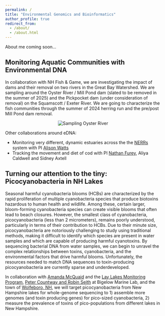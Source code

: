 ```yaml
---
permalink: /
title: "Environmental Genomics and Bioinformatics"
author_profile: true
redirect_from: 
  - /about/
  - /about.html
---
```


About me coming soon...  

Monitoring Aquatic Communities with Environmental DNA
------

In collaboration with NH Fish & Game, we are investigating the impact of dams and their removal on two rivers in the Great Bay Watershed. We are sampling around the Oyster River / Mill Pond dam (slated to be removed in the summer of 2025) and the Pickpocket dam (under consideration of removal) on the Squamscott / Exeter River. We are going to characterize the fish communities through the summer of 2024 herring run and the pre/post Mill Pond dam removal.   


<p align="center">
  <img src="images/river-eDNA.png?raw=true" alt="Sampling Oyster River"/>
</p>

Other collaborations around eDNA:    
- Monitoring very different, dynamic estuaries across the the [NERRs](https://nerrssciencecollaborative.org) system with PI [Alison Watts](https://www.estuarydna.org)
- Tracking the movement and diet of cod with PI [Nathan Furey](https://fishmovementecolab.wixsite.com/fureyfmelab/people), Aliya Caldwell and Sidney Axtell

Turning our attention to the tiny: Picocyanobacteria in NH Lakes
------
Seasonal harmful cyanobacteria blooms (HCBs) are characterized by the rapid proliferation of multiple cyanobacteria species that produce biotoxins hazardous to human health and wildlife. Among these, certain larger, bloom-forming cyanobacteria species can create visible blooms that often lead to beach closures. However, the smallest class of cyanobacteria, picocyanobacteria (less than 2 micrometers), remains poorly understood, particularly in terms of their contribution to HCBs. Due to their minute size, picocyanobacteria are notoriously challenging to study using traditional methods, making it difficult to identify which species are present in water samples and which are capable of producing harmful cyanotoxins. By sequencing bacterial DNA from water samples, we can begin to unravel the complex relationships between toxins, cyanobacteria, and the environmental factors that drive harmful blooms. Unfortunately, the resources needed to match DNA sequences to toxin-producing picocyanobacteria are currently sparse and underdeveloped. 

In collaboration with [Amanda McQuaid](https://extension.unh.edu/person/amanda-mcquaid)
and the [Lay Lakes Monitoring Program](https://extension.unh.edu/natural-resources/land-conservation-water-resources/lakes-lay-monitoring-program), [Peter Countway and Robin Seith](https://www.bigelow.org/about/people/pcountway.html) at Bigelow Marine Lab, and the town of [Wolfeboro, NH](https://www.wolfeboronh.us/wolfeboro-waters-committee), we will target picocyanobacteria from New Hampshire lakes for whole-genome sequencing to 1) assemble more genomes (and toxin producing genes) for pico-sized cyanobacteria, 2) measure the prevalence of toxins of pico-populations from different lakes in New Hampshire.
